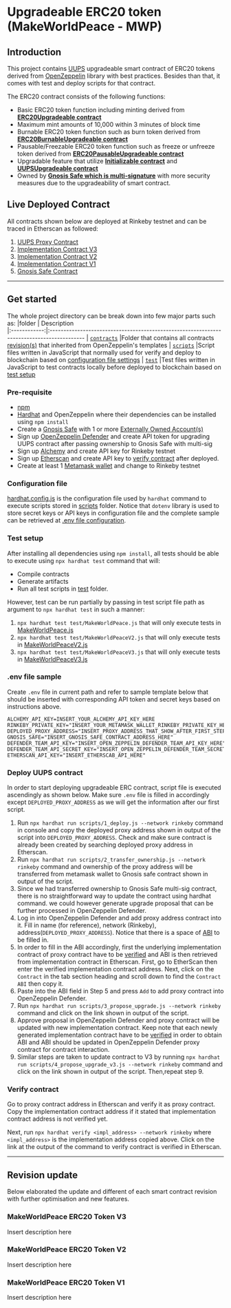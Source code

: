 # Upgradeable ERC20 token (MakeWorldPeace - MWP)
## Introduction
This project contains [UUPS](https://docs.openzeppelin.com/contracts/4.x/api/proxy#UUPSUpgradeable) upgradeable smart contract of ERC20 tokens derived from [OpenZeppelin](https://openzeppelin.com/contracts/) library with best practices. Besides than that, it comes with test and deploy scripts for that contract.

The ERC20 contract consists of the following functions:
- Basic ERC20 token function including minting derived from **[ERC20Upgradeable contract](https://github.com/OpenZeppelin/openzeppelin-contracts-upgradeable/blob/master/contracts/token/ERC20/ERC20Upgradeable.sol)** 
- Maximum mint amounts of 10,000 within 3 minutes of block time 
- Burnable ERC20 token function such as burn token derived from **[ERC20BurnableUpgradeable contract](https://github.com/OpenZeppelin/openzeppelin-contracts-upgradeable/blob/master/contracts/token/ERC20/extensions/ERC20BurnableUpgradeable.sol)** 
- Pausable/Freezable ERC20 token function such as freeze or unfreeze token derived from **[ERC20PausableUpgradeable contract](https://github.com/OpenZeppelin/openzeppelin-contracts-upgradeable/blob/master/contracts/token/ERC20/extensions/ERC20PausableUpgradeable.sol)** 
- Upgradable feature that utilize **[Initializable contract](https://github.com/OpenZeppelin/openzeppelin-contracts-upgradeable/tree/master/contracts/proxy/utils/Initializable.sol)** and **[UUPSUpgradeable contract](https://github.com/OpenZeppelin/openzeppelin-contracts-upgradeable/tree/master/contracts/proxy/utils/UUPSUpgradeable.sol)**
- Owned by **[Gnosis Safe which is multi-signature](https://gnosis-safe.io/app/welcome)** with more security measures due to the upgradeability of smart contract. 

## Live Deployed Contract
All contracts shown below are deployed at Rinkeby testnet and can be traced in Etherscan as followed: 
1. [UUPS Proxy Contract](https://rinkeby.etherscan.io/address/0xBcfD50536Fb3c6D1FA715F99961d4d4307cC8BF7)
2. [Implementation Contract V3](https://rinkeby.etherscan.io/address/0x514bfecff67ceedf037b4b5eda9430171d96bdc7)
3. [Implementation Contract V2](https://rinkeby.etherscan.io/address/0x09946fc53d74255550e854f3c6675dc0178d8a1d)
4. [Implementation Contract V1](https://rinkeby.etherscan.io/address/0xd562314fb88abfc67560f48afe685a107802b8c9)
5. [Gnosis Safe Contract](https://rinkeby.etherscan.io/address/0x4a776419e25784082732a771245dc2cc0df00f81)
***
## Get started
The whole project directory can be break down into few major parts such as:
 |folder        | Description                                                                              
 |:------------:|:------------------------------------------------------------------------------------------
 | [`contracts`](contracts/)  |Folder that contains all contracts [revision(s)](#revision-update) that inherited from OpenZeppelin's templates
 | [`scripts`](scripts/)    |Script files written in JavaScript that normally used for verify and deploy to blockchain based on [configuration file settings](#configuration-file)
 | [`test`](test/)       |Test files written in JavaScript to test contracts locally before deployed to blockchain based on [test setup](#test-setup)  

### Pre-requisite
- [npm](https://docs.npmjs.com/downloading-and-installing-node-js-and-npm)
- [Hardhat](https://hardhat.org/getting-started/) and OpenZeppelin where their dependencies can be installed using `npm install`
- Create a [Gnosis Safe](https://help.gnosis-safe.io/en/articles/3876461-create-a-safe) with 1 or more [Externally Owned Account(s)](https://ethereum.org/en/developers/docs/accounts/) 
- Sign up [OpenZeppelin Defender](https://openzeppelin.com/defender/) and create API token for upgrading UUPS contract after passing ownership to Gnosis Safe with multi-sig 
- Sign up [Alchemy](https://www.alchemy.com/) and create API key for Rinkeby testnet 
- Sign up [Etherscan](https://etherscan.io/register) and create API key to [verify contract](#verify-contract) after deployed.
- Create at least 1 [Metamask wallet](https://metamask.io/faqs/) and change to Rinkeby testnet

### Configuration file
[hardhat.config.js](hardhat.config.js) is the configuration file used by `hardhat` command to execute scripts stored in [scripts](scripts/) folder. Notice that `dotenv` library is used to store secret keys or API keys in configuration file and the complete sample can be retrieved at [.env file configuration](#env-file-sample).

### Test setup
After installing all dependencies using `npm install`, all tests should be able to execute using `npx hardhat test` command that will:
- Compile contracts 
- Generate artifacts 
- Run all test scripts in [test](test/) folder. 

However, test can be run partially by passing in test script file path as argument to `npx hardhat test` in such a manner:
1. `npx hardhat test test/MakeWorldPeace.js` that will only execute tests in [MakeWorldPeace.js](test/MakeWorldPeace.js)
2. `npx hardhat test test/MakeWorldPeaceV2.js` that will only execute tests in [MakeWorldPeaceV2.js](test/MakeWorldPeaceV2.js) 
3. `npx hardhat test test/MakeWorldPeaceV3.js` that will only execute tests in [MakeWorldPeaceV3.js](test/MakeWorldPeaceV3.js)

### .env file sample

Create `.env` file in current path and refer to sample template below that should be inserted with corresponding API token and secret keys based on instructions above.  
```
ALCHEMY_API_KEY=INSERT_YOUR_ALCHEMY_API_KEY_HERE
RINKEBY_PRIVATE_KEY="INSERT_YOUR_METAMASK_WALLET_RINKEBY_PRIVATE_KEY_HERE"
DEPLOYED_PROXY_ADDRESS="INSERT_PROXY_ADDRESS_THAT_SHOW_AFTER_FIRST_STEP_OF_DEPLOYMENT" 
GNOSIS_SAFE="INSERT_GNOSIS_SAFE_CONTRACT_ADDRESS_HERE"
DEFENDER_TEAM_API_KEY="INSERT_OPEN_ZEPPELIN_DEFENDER_TEAM_API_KEY_HERE"
DEFENDER_TEAM_API_SECRET_KEY="INSERT_OPEN_ZEPPELIN_DEFENDER_TEAM_SECRET_KEY_HERE"
ETHERSCAN_API_KEY="INSERT_ETHERSCAB_API_HERE"
```

### Deploy UUPS contract

In order to start deploying upgradeable ERC contract, script file is executed ascendingly as shown below. Make sure `.env` file is filled in accordingly except `DEPLOYED_PROXY_ADDRESS` as we will get the information after our first script.

1. Run `npx hardhat run scripts/1_deploy.js --network rinkeby` command in console and copy the deployed proxy address shown in output of the script into `DEPLOYED_PROXY_ADDRESS`. Check and make sure contract is already been created by searching deployed proxy address in Etherscan.
2. Run `npx hardhat run scripts/2_transfer_ownership.js --network rinkeby` command and ownership of the proxy address will be transferred from metamask wallet to Gnosis safe contract shown in output of the script.
3. Since we had transferred ownership to Gnosis Safe multi-sig contract, there is no straightforward way to update the contract using hardhat command. we could however generate upgrade proposal that can be further processed in OpenZeppelin Defender.
4. Log in into OpenZeppelin Defender and add proxy address contract into it. Fill in name (for reference), network (Rinkeby), address(`DEPLOYED_PROXY_ADDRESS`). Notice that there is a space of [ABI](https://www.quicknode.com/guides/solidity/what-is-an-abi) to be filled in. 
5. In order to fill in the ABI accordingly, first the underlying implementation contract of proxy contract have to be [verified](#verify-contract) and ABI is then retrieved from implementation contract in Etherscan. First, go to EtherScan then enter the verified implementation contract address. Next, click on the `Contract` in the tab section heading and scroll down to find the `Contract ABI` then copy it.
6. Paste into the ABI field in Step 5 and press `Add` to add proxy contract into OpenZeppelin Defender.
7. Run `npx hardhat run scripts/3_propose_upgrade.js --network rinkeby` command and click on the link shown in output of the script.
8. Approve proposal in OpenZeppelin Defender and proxy contract will be updated with new implementation contract. Keep note that each newly generated implementation contract have to be [verified](#verify-contract) in order to obtain ABI and ABI should be updated in OpenZeppelin Defender proxy contract for contract interaction.
9. Similar steps are taken to update contract to V3 by running `npx hardhat run scripts/4_propose_upgrade_v3.js --network rinkeby` command and click on the link shown in output of the script. Then,repeat step 9. 


### Verify contract
Go to proxy contract address in Etherscan and verify it as proxy contract. Copy the implementation contract address if it stated that implementation contract address is not verified yet.   

Next, run `npx hardhat verify <impl_address> --network rinkeby` where `<impl_address>` is the implementation address copied above. Click on the link at the output of the command to verify contract is verified in Etherscan. 

***
## Revision update
Below elaborated the update and different of each smart contract revision with further optimisation and new features.

### MakeWorldPeace ERC20 Token V3
Insert description here

### MakeWorldPeace ERC20 Token V2
Insert description here

### MakeWorldPeace ERC20 Token V1
Insert description here
